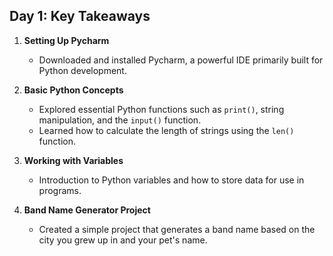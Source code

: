 ## Day 1: Key Takeaways

1. **Setting Up Pycharm**  
   - Downloaded and installed Pycharm, a powerful IDE primarily built for Python development.

2. **Basic Python Concepts**  
   - Explored essential Python functions such as `print()`, string manipulation, and the `input()` function.  
   - Learned how to calculate the length of strings using the `len()` function.

3. **Working with Variables**  
   - Introduction to Python variables and how to store data for use in programs.

4. **Band Name Generator Project**  
   - Created a simple project that generates a band name based on the city you grew up in and your pet's name.
